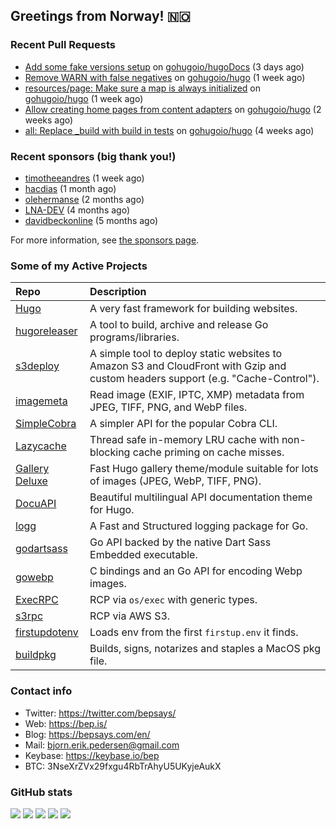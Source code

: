 ## Greetings from Norway! 🇳🇴

### Recent Pull Requests

- [Add some fake versions setup](https://github.com/gohugoio/hugoDocs/pull/3117) on [gohugoio/hugoDocs](https://github.com/gohugoio/hugoDocs) (3 days ago)
- [Remove WARN with false negatives](https://github.com/gohugoio/hugo/pull/13814) on [gohugoio/hugo](https://github.com/gohugoio/hugo) (1 week ago)
- [resources/page: Make sure a map is always initialized](https://github.com/gohugoio/hugo/pull/13812) on [gohugoio/hugo](https://github.com/gohugoio/hugo) (1 week ago)
- [Allow creating home pages from content adapters](https://github.com/gohugoio/hugo/pull/13801) on [gohugoio/hugo](https://github.com/gohugoio/hugo) (2 weeks ago)
- [all: Replace _build with build in tests](https://github.com/gohugoio/hugo/pull/13771) on [gohugoio/hugo](https://github.com/gohugoio/hugo) (4 weeks ago)

### Recent sponsors (big thank you!)

- [timotheeandres](https://github.com/timotheeandres) (1 week ago)
- [hacdias](https://github.com/hacdias) (1 month ago)
- [olehermanse](https://github.com/olehermanse) (2 months ago)
- [LNA-DEV](https://github.com/LNA-DEV) (4 months ago)
- [davidbeckonline](https://github.com/davidbeckonline) (5 months ago)

For more information, see [the sponsors page](https://github.com/sponsors/bep/).

### Some of my Active Projects

| Repo  | Description |
| :---------------------------------------- | :------------------------------------------- |
| [Hugo](https://github.com/gohugoio/hugo)|A very fast framework for building websites. |
| [hugoreleaser](https://github.com/gohugoio/hugoreleaser)| A tool to build, archive and release Go programs/libraries.  |
| [s3deploy](https://github.com/bep/s3deploy)| A simple tool to deploy static websites to Amazon S3 and CloudFront with Gzip and custom headers support (e.g. "Cache-Control").|
| [imagemeta](https://github.com/bep/imagemeta)| Read image (EXIF, IPTC, XMP) metadata from JPEG, TIFF, PNG, and WebP files.|
| [SimpleCobra](https://github.com/bep/simplecobra)|A simpler API for the popular Cobra CLI.|
| [Lazycache](https://github.com/bep/lazycache)| Thread safe in-memory LRU cache with non-blocking cache priming on cache misses.  |
| [Gallery Deluxe](https://github.com/bep/gallerydeluxe)|Fast Hugo gallery theme/module suitable for lots of images (JPEG, WebP, TIFF, PNG).|
| [DocuAPI](https://github.com/bep/docuapi)| Beautiful multilingual API documentation theme for Hugo.  |
| [logg](https://github.com/bep/logg)| A Fast and Structured logging package for Go.  |
| [godartsass](https://github.com/bep/godartsass)| Go API backed by the native Dart Sass Embedded executable. |
| [gowebp](https://github.com/bep/gowebp)|C bindings and an Go API for encoding Webp images. |
| [ExecRPC](https://github.com/bep/execrpc)|RCP via `os/exec` with generic types.  |
| [s3rpc](https://github.com/bep/s3rpc)|RCP via AWS S3.|
| [firstupdotenv](https://github.com/bep/firstupdotenv)|Loads env from the first `firstup.env` it finds. |
| [buildpkg](https://github.com/bep/buildpkg)| Builds, signs, notarizes and staples a MacOS pkg file. |

### Contact info
- Twitter: https://twitter.com/bepsays/
- Web: https://bep.is/
- Blog: https://bepsays.com/en/
- Mail: bjorn.erik.pedersen@gmail.com
- Keybase: https://keybase.io/bep
- BTC: 3NseXrZVx29fxgu4RbTrAhyU5UKyjeAukX


### GitHub stats

![](https://github-profile-summary-cards.vercel.app/api/cards/profile-details?username=bep&theme=github)
![](https://github-profile-summary-cards.vercel.app/api/cards/repos-per-language?username=bep&theme=github)
![](https://github-profile-summary-cards.vercel.app/api/cards/most-commit-language?username=bep&theme=github)
![](https://github-profile-summary-cards.vercel.app/api/cards/stats?username=bep&theme=github)
![](https://github-profile-summary-cards.vercel.app/api/cards/productive-time?username=bep&theme=github)
